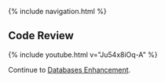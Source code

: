 {% include navigation.html %}
## Code Review ##

{% include youtube.html v="Ju54x8iOq-A" %}

Continue to [Databases Enhancement](/databases.html).
